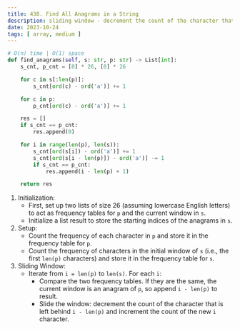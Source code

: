 ```yaml
---
title: 438. Find All Anagrams in a String
description: sliding window - decrement the count of the character that is left behind i - len(p)
date: 2023-10-24
tags: [ array, medium ] 
---
```


```python
# O(n) time | O(1) space
def find_anagrams(self, s: str, p: str) -> List[int]:
    s_cnt, p_cnt = [0] * 26, [0] * 26

    for c in s[:len(p)]:
        s_cnt[ord(c) - ord('a')] += 1

    for c in p:
        p_cnt[ord(c) - ord('a')] += 1

    res = []
    if s_cnt == p_cnt:
        res.append(0)

    for i in range(len(p), len(s)):
        s_cnt[ord(s[i]) - ord('a')] += 1
        s_cnt[ord(s[i - len(p)]) - ord('a')] -= 1
        if s_cnt == p_cnt:
            res.append(i - len(p) + 1)

    return res
```

1) Initialization:
    - First, set up two lists of size 26 (assuming lowercase English letters) to act as frequency tables for `p` and the current window in `s`.
    - Initialize a list result to store the starting indices of the anagrams in `s`.
2) Setup:
   - Count the frequency of each character in `p` and store it in the frequency table for `p`.
   - Count the frequency of characters in the initial window of `s` (i.e., the first `len(p)` characters) and store it in the frequency table for `s`.
3) Sliding Window:
   - Iterate from `i = len(p)` to `len(s)`. For each `i`:
     - Compare the two frequency tables. If they are the same, the current window is an anagram of `p`, so append `i - len(p)` to result.
     - Slide the window: decrement the count of the character that is left behind `i - len(p)` and increment the count of the new `i` character.
